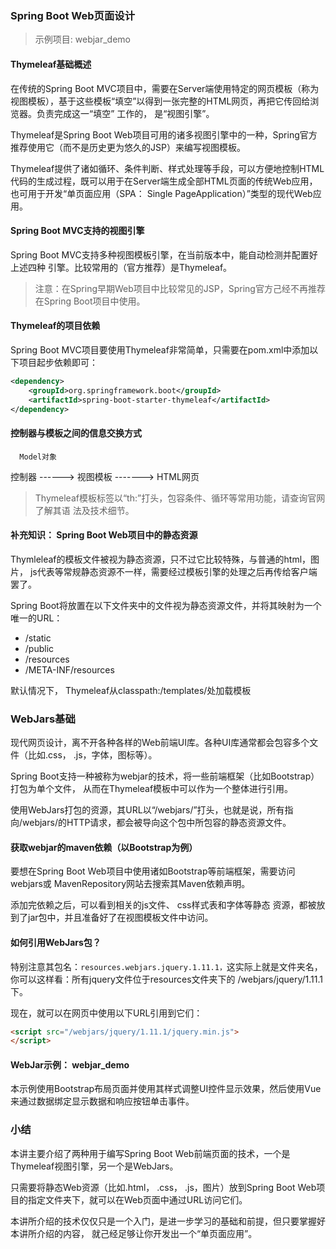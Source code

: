 ### Spring Boot Web页面设计

> 示例项目: webjar_demo

#### Thymeleaf基础概述

在传统的Spring Boot MVC项目中，需要在Server端使用特定的网页模板（称为视图模板），基于这些模板“填空”以得到一张完整的HTML网页，再把它传回给浏览器。负责完成这一“填空” 工作的， 是“视图引擎”。

Thymeleaf是Spring Boot Web项目可用的诸多视图引擎中的一种，Spring官方推荐使用它（而不是历史更为悠久的JSP）来编写视图模板。

Thymeleaf提供了诸如循环、条件判断、样式处理等手段，可以方便地控制HTML代码的生成过程，既可以用于在Server端生成全部HTML页面的传统Web应用，也可用于开发“单页面应用（SPA： Single PageApplication）”类型的现代Web应用。

#### Spring Boot MVC支持的视图引擎

Spring Boot MVC支持多种视图模板引擎，在当前版本中，能自动检测并配置好上述四种
引擎。比较常用的（官方推荐）是Thymeleaf。

> 注意：在Spring早期Web项目中比较常见的JSP，Spring官方己经不再推荐在Spring
Boot项目中使用。

#### Thymeleaf的项目依赖

Spring Boot MVC项目要使用Thymeleaf非常简单，只需要在pom.xml中添加以下项目起步依赖即可：

```xml
<dependency>
    <groupId>org.springframework.boot</groupId>
    <artifactId>spring-boot-starter-thymeleaf</artifactId>
</dependency>
```

#### 控制器与模板之间的信息交换方式

      Model对象
控制器 ------> 视图模板 -------> HTML网页

> Thymeleaf模板标签以“th:”打头，包容条件、循环等常用功能，请查询官网了解其语
法及技术细节。

#### 补充知识： Spring Boot Web项目中的静态资源

Thymleleaf的模板文件被视为静态资源，只不过它比较特殊，与普通的html，图片， js代表等常规静态资源不一样，需要经过模板引擎的处理之后再传给客户端罢了。

Spring Boot将放置在以下文件夹中的文件视为静态资源文件，并将其映射为一个唯一的URL：

* /static
* /public
* /resources
* /META-INF/resources

默认情况下， Thymeleaf从classpath:/templates/处加载模板

### WebJars基础

现代网页设计，离不开各种各样的Web前端UI库。各种UI库通常都会包容多个文件（比如.css， .js，字体，图标等）。

Spring Boot支持一种被称为webjar的技术，将一些前端框架（比如Bootstrap）打包为单个文件， 从而在Thymeleaf模板中可以作为一个整体进行引用。

使用WebJars打包的资源，其URL以“/webjars/”打头，也就是说，所有指向/webjars/的HTTP请求，都会被导向这个包中所包容的静态资源文件。

#### 获取webjar的maven依赖（以Bootstrap为例）

要想在Spring Boot Web项目中使用诸如Bootstrap等前端框架，需要访问webjars或
MavenRepository网站去搜索其Maven依赖声明。

添加完依赖之后，可以看到相关的js文件、 css样式表和字体等静态
资源，都被放到了jar包中，并且准备好了在视图模板文件中访问。

#### 如何引用WebJars包？

特别注意其包名：`resources.webjars.jquery.1.11.1，`这实际上就是文件夹名，你可以这样看：所有jquery文件位于resources文件夹下的
/webjars/jquery/1.11.1下。

现在，就可以在网页中使用以下URL引用到它们：
```html
<script src="/webjars/jquery/1.11.1/jquery.min.js">
</script>
```

#### WebJar示例： webjar_demo

本示例使用Bootstrap布局页面并使用其样式调整UI控件显示效果，然后使用Vue来通过数据绑定显示数据和响应按钮单击事件。

### 小结

本讲主要介绍了两种用于编写Spring Boot Web前端页面的技术，一个是Thymeleaf视图引擎，另一个是WebJars。

只需要将静态Web资源（比如.html， .css， .js，图片）放到Spring Boot Web项目的指定文件夹下，就可以在Web页面中通过URL访问它们。

本讲所介绍的技术仅仅只是一个入门，是进一步学习的基础和前提，但只要掌握好本讲所介绍的内容， 就己经足够让你开发出一个“单页面应用”。